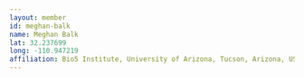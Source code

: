 ```yaml
---
layout: member
id: meghan-balk
name: Meghan Balk
lat: 32.237699
long: -110.947219
affiliation: Bio5 Institute, University of Arizona, Tucson, Arizona, USA
---
```



